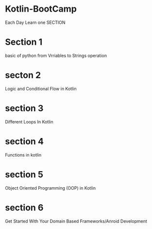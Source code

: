 # Kotlin-BootCamp
Each Day Learn one SECTION
# Section 1
basic of python from Vrriables to Strings operation
# secton 2
Logic and Conditional Flow in Kotlin
# section 3
Different Loops In Kotlin
# section 4
Functions in kotlin
# section 5
Object Oriented Programming (OOP) in Kotlin
# section 6
Get Started With Your Domain Based Frameworks/Anroid Development
